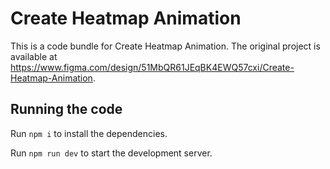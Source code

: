 
  # Create Heatmap Animation

  This is a code bundle for Create Heatmap Animation. The original project is available at https://www.figma.com/design/51MbQR61JEqBK4EWQ57cxi/Create-Heatmap-Animation.

  ## Running the code

  Run `npm i` to install the dependencies.

  Run `npm run dev` to start the development server.
  